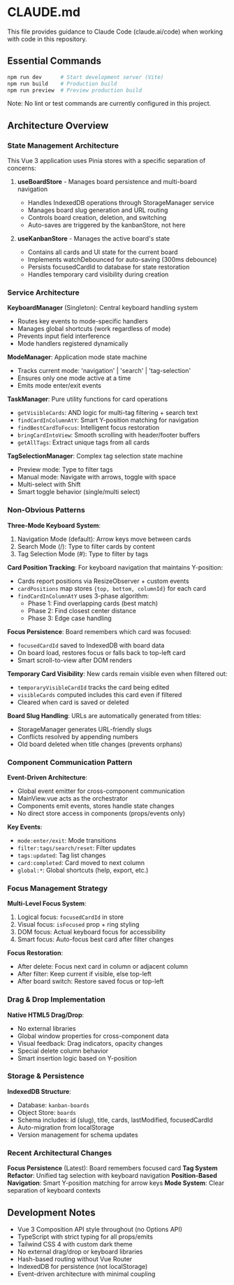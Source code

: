 # CLAUDE.md

This file provides guidance to Claude Code (claude.ai/code) when working with code in this repository.

## Essential Commands

```bash
npm run dev      # Start development server (Vite)
npm run build    # Production build
npm run preview  # Preview production build
```

Note: No lint or test commands are currently configured in this project.

## Architecture Overview

### State Management Architecture

This Vue 3 application uses Pinia stores with a specific separation of concerns:

1. **useBoardStore** - Manages board persistence and multi-board navigation
   - Handles IndexedDB operations through StorageManager service
   - Manages board slug generation and URL routing
   - Controls board creation, deletion, and switching
   - Auto-saves are triggered by the kanbanStore, not here

2. **useKanbanStore** - Manages the active board's state
   - Contains all cards and UI state for the current board
   - Implements watchDebounced for auto-saving (300ms debounce)
   - Persists focusedCardId to database for state restoration
   - Handles temporary card visibility during creation

### Service Architecture

**KeyboardManager** (Singleton): Central keyboard handling system
- Routes key events to mode-specific handlers
- Manages global shortcuts (work regardless of mode)
- Prevents input field interference
- Mode handlers registered dynamically

**ModeManager**: Application mode state machine
- Tracks current mode: 'navigation' | 'search' | 'tag-selection'
- Ensures only one mode active at a time
- Emits mode enter/exit events

**TaskManager**: Pure utility functions for card operations
- `getVisibleCards`: AND logic for multi-tag filtering + search text
- `findCardInColumnAtY`: Smart Y-position matching for navigation
- `findBestCardToFocus`: Intelligent focus restoration
- `bringCardIntoView`: Smooth scrolling with header/footer buffers
- `getAllTags`: Extract unique tags from all cards

**TagSelectionManager**: Complex tag selection state machine
- Preview mode: Type to filter tags
- Manual mode: Navigate with arrows, toggle with space
- Multi-select with Shift
- Smart toggle behavior (single/multi select)

### Non-Obvious Patterns

**Three-Mode Keyboard System**:
1. Navigation Mode (default): Arrow keys move between cards
2. Search Mode (/): Type to filter cards by content
3. Tag Selection Mode (#): Type to filter by tags

**Card Position Tracking**: For keyboard navigation that maintains Y-position:
- Cards report positions via ResizeObserver + custom events
- `cardPositions` map stores `{top, bottom, columnId}` for each card
- `findCardInColumnAtY` uses 3-phase algorithm:
  - Phase 1: Find overlapping cards (best match)
  - Phase 2: Find closest center distance
  - Phase 3: Edge case handling

**Focus Persistence**: Board remembers which card was focused:
- `focusedCardId` saved to IndexedDB with board data
- On board load, restores focus or falls back to top-left card
- Smart scroll-to-view after DOM renders

**Temporary Card Visibility**: New cards remain visible even when filtered out:
- `temporaryVisibleCardId` tracks the card being edited
- `visibleCards` computed includes this card even if filtered
- Cleared when card is saved or deleted

**Board Slug Handling**: URLs are automatically generated from titles:
- StorageManager generates URL-friendly slugs
- Conflicts resolved by appending numbers
- Old board deleted when title changes (prevents orphans)

### Component Communication Pattern

**Event-Driven Architecture**:
- Global event emitter for cross-component communication
- MainView.vue acts as the orchestrator
- Components emit events, stores handle state changes
- No direct store access in components (props/events only)

**Key Events**:
- `mode:enter/exit`: Mode transitions
- `filter:tags/search/reset`: Filter updates
- `tags:updated`: Tag list changes
- `card:completed`: Card moved to next column
- `global:*`: Global shortcuts (help, export, etc.)

### Focus Management Strategy

**Multi-Level Focus System**:
1. Logical focus: `focusedCardId` in store
2. Visual focus: `isFocused` prop + ring styling
3. DOM focus: Actual keyboard focus for accessibility
4. Smart focus: Auto-focus best card after filter changes

**Focus Restoration**:
- After delete: Focus next card in column or adjacent column
- After filter: Keep current if visible, else top-left
- After board switch: Restore saved focus or top-left

### Drag & Drop Implementation

**Native HTML5 Drag/Drop**:
- No external libraries
- Global window properties for cross-component data
- Visual feedback: Drag indicators, opacity changes
- Special delete column behavior
- Smart insertion logic based on Y-position

### Storage & Persistence

**IndexedDB Structure**:
- Database: `kanban-boards`
- Object Store: `boards`
- Schema includes: id (slug), title, cards, lastModified, focusedCardId
- Auto-migration from localStorage
- Version management for schema updates

### Recent Architectural Changes

**Focus Persistence** (Latest): Board remembers focused card
**Tag System Refactor**: Unified tag selection with keyboard navigation
**Position-Based Navigation**: Smart Y-position matching for arrow keys
**Mode System**: Clear separation of keyboard contexts

## Development Notes

- Vue 3 Composition API style throughout (no Options API)
- TypeScript with strict typing for all props/emits
- Tailwind CSS 4 with custom dark theme
- No external drag/drop or keyboard libraries
- Hash-based routing without Vue Router
- IndexedDB for persistence (not localStorage)
- Event-driven architecture with minimal coupling